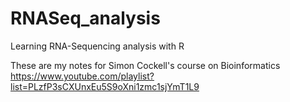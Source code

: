 # RNASeq_analysis
Learning RNA-Sequencing analysis with R

These are my notes for Simon Cockell's course on Bioinformatics  
https://www.youtube.com/playlist?list=PLzfP3sCXUnxEu5S9oXni1zmc1sjYmT1L9

